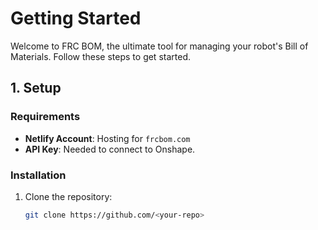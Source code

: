 # Getting Started

Welcome to FRC BOM, the ultimate tool for managing your robot's Bill of Materials. Follow these steps to get started.

## 1. Setup

### Requirements
- **Netlify Account**: Hosting for `frcbom.com`
- **API Key**: Needed to connect to Onshape.

### Installation
1. Clone the repository:
   ```bash
   git clone https://github.com/<your-repo>
